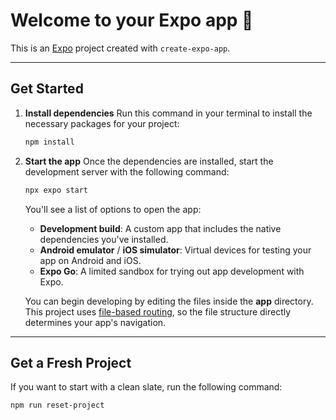 # Welcome to your Expo app 👋

This is an [Expo](https://expo.dev) project created with `create-expo-app`.

---

## Get Started

1.  **Install dependencies**
    Run this command in your terminal to install the necessary packages for your project:
    ```bash
    npm install
    ```
2.  **Start the app**
    Once the dependencies are installed, start the development server with the following command:
    ```bash
    npx expo start
    ```
    You'll see a list of options to open the app:

    * **Development build**: A custom app that includes the native dependencies you've installed.
    * **Android emulator** / **iOS simulator**: Virtual devices for testing your app on Android and iOS.
    * **Expo Go**: A limited sandbox for trying out app development with Expo.

    You can begin developing by editing the files inside the **app** directory. This project uses [file-based routing](https://docs.expo.dev/router/introduction), so the file structure directly determines your app's navigation.

---

## Get a Fresh Project

If you want to start with a clean slate, run the following command:
```bash
npm run reset-project